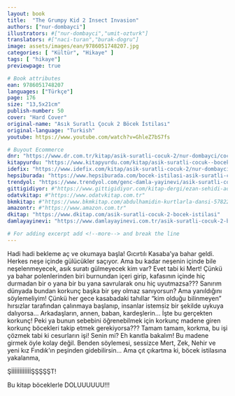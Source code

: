 ```yaml
---
layout: book
title:  "The Grumpy Kid 2 Insect Invasion"
authors: ["nur-dombayci"]
illustrators: #["nur-dombayci","umit-ozturk"]
translators: #["naci-turan","burak-dogru"]
image: assets/images/ean/9786051748207.jpg
categories: [ "Kültür", "Hikaye" ]
tags: [ "hikaye"]
previewpage: true

# Book attributes
ean: 9786051748207
languages: ["Türkçe"]
page: 176
size: "13,5x21cm"
publish-number: 50
cover: "Hard Cover"
original-name: "Asık Suratlı Çocuk 2 Böcek İstilası"
original-language: "Turkish"
youtube: https://www.youtube.com/watch?v=GhleZ7bS7fs

# Buyout Ecommerce
dnr: "https://www.dr.com.tr/kitap/asik-suratli-cocuk-2/nur-dombayci/cocuk-ve-genclik/genclik-10-yas/roman-oyku/urunno=0001812298001"
kitapyurdu: "https://www.kitapyurdu.com/kitap/asik-suratli-cocuk--bocek-istilasi/502836.html&filter_name=As%C4%B1k+Suratl%C4%B1+%C3%87ocuk"
idefix: "https://www.idefix.com/kitap/asik-suratli-cocuk-2/nur-dombayci/cocuk-ve-genclik/genclik-10-yas/roman-oyku/urunno=0001812298001"
hepsiburada: "https://www.hepsiburada.com/bocek-istilasi-asik-suratli-cocuk-ve-onu-etkilemeyen-siradisi-olaylar-2-p-HBV00000OAK7R"
trendyol: "https://www.trendyol.com/genc-damla-yayinevi/asik-suratli-cocuk-2-p-31619556"
gittigidiyor: #"https://www.gittigidiyor.com/kitap-dergi/ezan-sehidi-adnan-menderes_pdp_732728793"
odatvkitap: #"https://www.odatvkitap.com.tr"
bkmkitap: #"https://www.bkmkitap.com/abdulhamidin-kurtlarla-dansi-578226"
amazontr: #"https://www.amazon.com.tr"
dkitap: "https://www.dkitap.com/asik-suratli-cocuk-2-bocek-istilasi"
damlayayinevi: "https://www.damlayayinevi.com.tr/asik-suratli-cocuk-2-bocek-istilasi"

# For adding excerpt add <!--more--> and break the line
---
```

Hadi hadi
bekleme aç ve okumaya başla!
Gıcırtılı Kasaba’ya bahar geldi. Herkes
neşe içinde gülücükler saçıyor. Ama bu
kadar neşenin içinde bile neşelenmeyecek, asık
suratı gülmeyecek kim var?
Evet tabi ki Mert!
Çünkü ya bahar polenlerinden biri burnundan içeri
girip, kafasının içinde hiç durmadan bir o yana bir bu yana
savrularak onu hiç uyutmazsa??? Sanırım dünyada bundan
korkunç başka bir şey olmaz sanıyorsun? Ama yanıldığını
söylemeliyim! Çünkü her gece kasabadaki tahıllar “kim olduğu
bilinmeyen” hırsızlar tarafından çalınmaya başlanıp, insanlar
istemsiz bir şekilde uykuya dalıyorsa...
Arkadaşların, annen, baban, kardeşlerin...
İşte bu gerçekten korkunç!
Peki ya bunun sebebini öğrenebilmek için korkunç madene
giren korkunç böcekleri takip etmek gerekiyorsa???
Tamam tamam, korkma, bu işi çözmek tabi ki cesurların işi!
Senin mi? Eh kanıtla bakalım! Bu madene girmek öyle kolay
değil. Benden söylemesi, sessizce Mert, Zek, Nehir ve
yeni kız Fındık’ın peşinden gidebilirsin...
Ama çıt çıkartma ki, böcek istilasına yakalanma,

ŞİİİİİİİİİİİİŞŞŞŞŞT!

Bu kitap böceklerle DOLUUUUUU!!!
<!--more--> 

